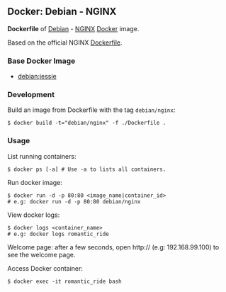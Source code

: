 ## Docker: Debian - NGINX

**Dockerfile** of [Debian](https://www.debian.org/) - [NGINX](https://www.nginx.com/) [Docker](https://www.docker.com/) image.

Based on the official NGINX [Dockerfile](https://github.com/nginxinc/docker-nginx).

### Base Docker Image

- [debian:jessie](https://hub.docker.com/_/debian/)

### Development

Build an image from Dockerfile with the tag `debian/nginx`:

    $ docker build -t="debian/nginx" -f ./Dockerfile .

### Usage

List running containers:

    $ docker ps [-a] # Use -a to lists all containers.

Run docker image:

    $ docker run -d -p 80:80 <image_name|container_id>
    # e.g: docker run -d -p 80:80 debian/nginx

View docker logs:

    $ docker logs <container_name>
    # e.g: docker logs romantic_ride

Welcome page: after a few seconds, open http://<host> (e.g: 192.168.99.100) to see the welcome page.

Access Docker container:

    $ docker exec -it romantic_ride bash
